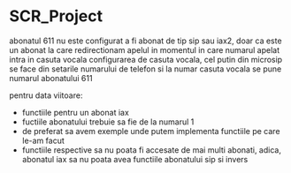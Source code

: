 # SCR_Project

abonatul 611 nu este configurat a fi abonat de tip sip sau iax2, doar ca este un abonat la care redirectionam apelul in momentul in care numarul apelat intra in casuta vocala
configurarea de casuta vocala, cel putin din microsip se face din setarile numarului de telefon si la numar casuta vocala se pune numarul abonatului 611

pentru data viitoare:
- functiile pentru un abonat iax
- fuctiile abonatului trebuie sa fie de la numarul 1
- de preferat sa avem exemple unde putem implementa functiile pe care le-am facut
- functiile respective sa nu poata fi accesate de mai multi abonati, adica, abonatul iax sa nu poata avea functiile abonatului sip si invers
